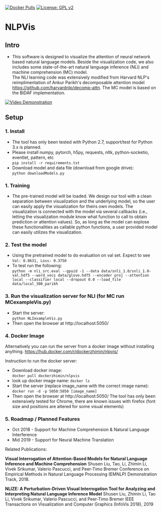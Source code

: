 [![Docker Pulls](https://img.shields.io/docker/pulls/dockerzhimin/nlpvis.svg)](https://hub.docker.com/r/dockerzhimin/nlpvis/)
[![License: GPL v2](https://img.shields.io/badge/License-GPL%20v2-blue.svg)](https://www.gnu.org/licenses/old-licenses/gpl-2.0.en.html)

# NLPVis

## Intro
- This software is designed to visualize the attention of neural network based natural language models. Beside the visualization code, we also includes some state-of-the-art natural language inference (NLI) and machine  comprehension (MC) model.  
The NLI learning code was extensively modified from Harvard NLP's reimplimentation of Ankur Parikh's decomposable attention model https://github.com/harvardnlp/decomp-attn.
The MC model is based on the BiDAF implementation.

[![Video Demonstration](https://img.youtube.com/vi/PKiM4i0oIuY/0.jpg)](https://www.youtube.com/watch?v=PKiM4i0oIuY)

## Setup

### 1. Install
- The tool has only been tested with Python 2.7, support/test for Python 3.x is planned.
- Please install numpy, pytorch, h5py, requests, nltk, python-socketio, eventlet, pattern, etc  
   `pip install -r requirements.txt`
- Download model and data file (download from google drive):  
   `python downloadModels.py`

### 1. Training
- The pre-trained model will be loaded. We design our tool with a clean separation between visualization and the underlying model, so the user can easily apply the visualization for theirs own models. The visualization is connected with the model via several callbacks (i.e., letting the visualization module know what function to call to obtain prediction or attention values). So, as long as the model can explose these functionalities as callable python functions, a user provided model can easily utilizes the visualization.

### 2. Test the model
- Using the pretrained model to do evaluation on val set. Expect to see `Val: 0.8631, Loss: 0.3750`
- To test run the following:  
  `python -m nli_src.eval --gpuid -1 --data data/snli_1.0/snli_1.0-val.hdf5 --word_vecs data/glove.hdf5 --encoder proj --attention local --classifier local --dropout 0.0 --load_file data/local_300_parikh`


### 3. Run the visualization server for NLI (for MC run MCexampleVis.py)
 - Start the server:  
   `python NLIexampleVis.py`
 - Then open the browser at http://localhost:5050/

### 4. Docker Image
Alternatively you can run the server from a docker image without installing anything.
https://hub.docker.com/r/dockerzhimin/nlpvis/

Instruction to run the docker server:
- Download docker image:  
  `docker pull dockerzhimin/nlpvis`
- look up docker image name: 
  `docker ls`
- Start the server (replace image_name with the correct image name):  
  `docker run -d -p 5050:5050 [image_name]`
- Then open the browser at http://localhost:5050/
  The tool has only been extensively tested for Chrome, there are known issues with firefox (font size and positions are altered for some visual elements)

### 5. Roadmap / Planned Features
- Oct 2018 - Support for Machine Comprehension & Natural Language Interference
- Mid 2019 - Support for Neural Machine Translation

Related Publications:

**Visual Interrogation of Attention-Based Models for Natural Language Inference and Machine Comprehension** 
Shusen Liu, Tao, Li, Zhimin Li, Vivek Srikumar, Valerio Pascucci, and Peer-Timo Bremer
Conference on Empirical Methods in Natural Language Processing (EMNLP) Demonstration Track, 2018.

**NLIZE: A Perturbation-Driven Visual Interrogation Tool for Analyzing and Interpreting Natural Language Inference Model**
Shusen Liu, Zhimin Li, Tao Li, Vivek Srikumar, Valerio Pascucci, and Peer-Timo Bremer
IEEE Transactions on Visualization and Computer Graphics (InfoVis 2018), 2019
